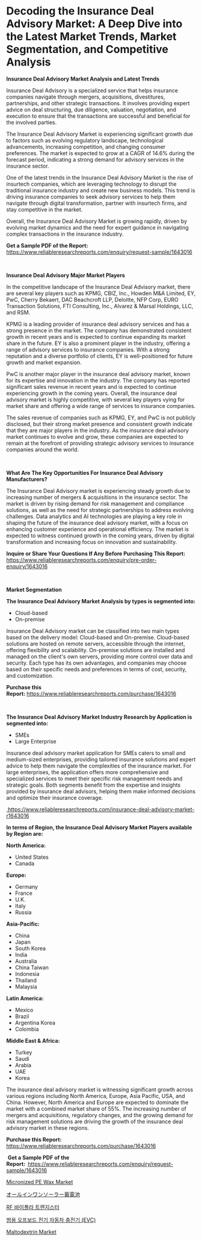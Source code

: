 <p><h1>Decoding the Insurance Deal Advisory Market: A Deep Dive into the Latest Market Trends, Market Segmentation, and Competitive Analysis</h1></p><p><strong>Insurance Deal Advisory Market Analysis and Latest Trends</strong></p>
<p><p>Insurance Deal Advisory is a specialized service that helps insurance companies navigate through mergers, acquisitions, divestitures, partnerships, and other strategic transactions. It involves providing expert advice on deal structuring, due diligence, valuation, negotiation, and execution to ensure that the transactions are successful and beneficial for the involved parties.</p><p>The Insurance Deal Advisory Market is experiencing significant growth due to factors such as evolving regulatory landscape, technological advancements, increasing competition, and changing consumer preferences. The market is expected to grow at a CAGR of 14.6% during the forecast period, indicating a strong demand for advisory services in the insurance sector.</p><p>One of the latest trends in the Insurance Deal Advisory Market is the rise of insurtech companies, which are leveraging technology to disrupt the traditional insurance industry and create new business models. This trend is driving insurance companies to seek advisory services to help them navigate through digital transformation, partner with insurtech firms, and stay competitive in the market.</p><p>Overall, the Insurance Deal Advisory Market is growing rapidly, driven by evolving market dynamics and the need for expert guidance in navigating complex transactions in the insurance industry.</p></p>
<p><strong>Get a Sample PDF of the Report:&nbsp;</strong> <a href="https://www.reliableresearchreports.com/enquiry/request-sample/1643016">https://www.reliableresearchreports.com/enquiry/request-sample/1643016</a></p>
<p>&nbsp;</p>
<p><strong>Insurance Deal Advisory Major Market Players</strong></p>
<p><p>In the competitive landscape of the Insurance Deal Advisory market, there are several key players such as KPMG, CBIZ, Inc., Howden M&A Limited, EY, PwC, Cherry Bekaert, DAC Beachcroft LLP, Deloitte, NFP Corp, EURO Transaction Solutions, FTI Consulting, Inc., Alvarez & Marsal Holdings, LLC, and RSM.</p><p>KPMG is a leading provider of insurance deal advisory services and has a strong presence in the market. The company has demonstrated consistent growth in recent years and is expected to continue expanding its market share in the future. EY is also a prominent player in the industry, offering a range of advisory services to insurance companies. With a strong reputation and a diverse portfolio of clients, EY is well-positioned for future growth and market expansion.</p><p>PwC is another major player in the insurance deal advisory market, known for its expertise and innovation in the industry. The company has reported significant sales revenue in recent years and is expected to continue experiencing growth in the coming years. Overall, the insurance deal advisory market is highly competitive, with several key players vying for market share and offering a wide range of services to insurance companies.</p><p>The sales revenue of companies such as KPMG, EY, and PwC is not publicly disclosed, but their strong market presence and consistent growth indicate that they are major players in the industry. As the insurance deal advisory market continues to evolve and grow, these companies are expected to remain at the forefront of providing strategic advisory services to insurance companies around the world.</p></p>
<p>&nbsp;</p>
<p><strong>What Are The Key Opportunities For Insurance Deal Advisory Manufacturers?</strong></p>
<p><p>The Insurance Deal Advisory market is experiencing steady growth due to increasing number of mergers & acquisitions in the insurance sector. The market is driven by rising demand for risk management and compliance solutions, as well as the need for strategic partnerships to address evolving challenges. Data analytics and AI technologies are playing a key role in shaping the future of the insurance deal advisory market, with a focus on enhancing customer experience and operational efficiency. The market is expected to witness continued growth in the coming years, driven by digital transformation and increasing focus on innovation and sustainability.</p></p>
<p><strong>Inquire or Share Your Questions If Any Before Purchasing This Report:</strong> <a href="https://www.reliableresearchreports.com/enquiry/pre-order-enquiry/1643016">https://www.reliableresearchreports.com/enquiry/pre-order-enquiry/1643016</a></p>
<p>&nbsp;</p>
<p><strong>Market Segmentation</strong></p>
<p><strong>The Insurance Deal Advisory Market Analysis by types is segmented into:</strong></p>
<p><ul><li>Cloud-based</li><li>On-premise</li></ul></p>
<p><p>Insurance Deal Advisory market can be classified into two main types based on the delivery model: Cloud-based and On-premise. Cloud-based solutions are hosted on remote servers, accessible through the internet, offering flexibility and scalability. On-premise solutions are installed and managed on the client's own servers, providing more control over data and security. Each type has its own advantages, and companies may choose based on their specific needs and preferences in terms of cost, security, and customization.</p></p>
<p><strong>Purchase this Report:&nbsp;</strong><a href="https://www.reliableresearchreports.com/purchase/1643016">https://www.reliableresearchreports.com/purchase/1643016</a></p>
<p>&nbsp;</p>
<p><strong>The Insurance Deal Advisory Market Industry Research by Application is segmented into:</strong></p>
<p><ul><li>SMEs</li><li>Large Enterprise</li></ul></p>
<p><p>Insurance deal advisory market application for SMEs caters to small and medium-sized enterprises, providing tailored insurance solutions and expert advice to help them navigate the complexities of the insurance market. For large enterprises, the application offers more comprehensive and specialized services to meet their specific risk management needs and strategic goals. Both segments benefit from the expertise and insights provided by insurance deal advisors, helping them make informed decisions and optimize their insurance coverage.</p></p>
<p><a href="https://www.reliableresearchreports.com/insurance-deal-advisory-market-r1643016">&nbsp;https://www.reliableresearchreports.com/insurance-deal-advisory-market-r1643016</a></p>
<p><strong>In terms of Region, the Insurance Deal Advisory Market Players available by Region are:</strong></p>
<p>
    <p> <strong> North America: </strong>
        <ul>
            <li>United States</li>
            <li>Canada</li>
        </ul>
        </p> 
    <p> <strong> Europe: </strong>
        <ul>
            <li>Germany</li>
            <li>France</li>
            <li>U.K.</li>
            <li>Italy</li>
            <li>Russia</li>
        </ul>
        </p> 
    <p> <strong> Asia-Pacific: </strong>
        <ul>
            <li>China</li>
            <li>Japan</li>
            <li>South Korea</li>
            <li>India</li>
            <li>Australia</li>
            <li>China Taiwan</li>
            <li>Indonesia</li>
            <li>Thailand</li>
            <li>Malaysia</li>
        </ul>
        </p> 
    <p> <strong> Latin America: </strong>
        <ul>
            <li>Mexico</li>
            <li>Brazil</li>
            <li>Argentina Korea</li>
            <li>Colombia</li>
        </ul>
        </p> 
    <p> <strong> Middle East & Africa: </strong>
        <ul>
            <li>Turkey</li>
            <li>Saudi</li>
            <li>Arabia</li>
            <li>UAE</li>
            <li>Korea</li>
        </ul>
    </p>
    </p>
<p><p>The insurance deal advisory market is witnessing significant growth across various regions including North America, Europe, Asia Pacific, USA, and China. However, North America and Europe are expected to dominate the market with a combined market share of 55%. The increasing number of mergers and acquisitions, regulatory changes, and the growing demand for risk management solutions are driving the growth of the insurance deal advisory market in these regions.</p></p>
<p><strong>Purchase this Report: </strong><a href="https://www.reliableresearchreports.com/purchase/1643016">https://www.reliableresearchreports.com/purchase/1643016</a></p>
<p>&nbsp;<strong>Get a Sample PDF of the Report:&nbsp;&nbsp;</strong><a href="https://www.reliableresearchreports.com/enquiry/request-sample/1643016">https://www.reliableresearchreports.com/enquiry/request-sample/1643016</a></p>
<p><strong></strong></p>
<p><p><a href="https://github.com/KeeganBarrows2023/Market-Research-Report-List-1/blob/main/micronized-pe-wax-market.md">Micronized PE Wax Market</a></p><p><a href="https://github.com/CloydAbbott2023/Market-Research-Report-List-2/blob/main/9241963114003.md">オールインワンソーラー蓄電池</a></p><p><a href="https://github.com/ROBERTS65DAVID/Market-Research-Report-List-1/blob/main/2520709124344.md">RF 바이폴라 트랜지스터</a></p><p><a href="https://github.com/joyliyu/Market-Research-Report-List-1/blob/main/2583376110995.md">범용 오프보드 전기 자동차 충전기 (EVC)</a></p><p><a href="https://issuu.com/reportprime-2/docs/maltodextrin-market-size-2030.pptx">Maltodextrin Market</a></p></p>